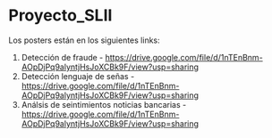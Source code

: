 # Proyecto_SLII

Los posters están en los siguientes links:

1. Detección de fraude - https://drive.google.com/file/d/1nTEnBnm-AOpDjPq9alyntjHsJoXCBk9F/view?usp=sharing
2. Detección lenguaje de señas - https://drive.google.com/file/d/1nTEnBnm-AOpDjPq9alyntjHsJoXCBk9F/view?usp=sharing
3. Análsis de seintimientos noticias bancarias - https://drive.google.com/file/d/1nTEnBnm-AOpDjPq9alyntjHsJoXCBk9F/view?usp=sharing
